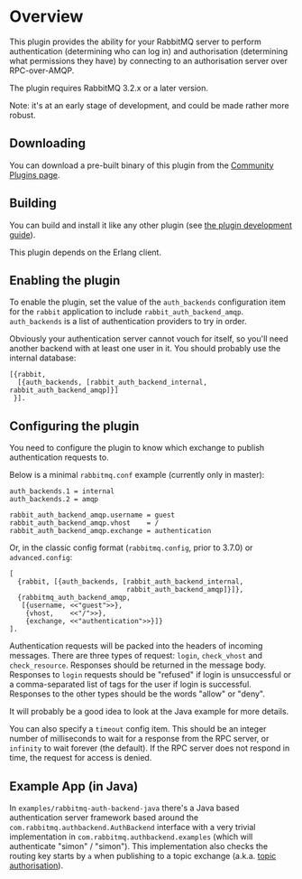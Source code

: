 # Overview

This plugin provides the ability for your RabbitMQ server to perform
authentication (determining who can log in) and authorisation
(determining what permissions they have) by connecting to an
authorisation server over RPC-over-AMQP.

The plugin requires RabbitMQ 3.2.x or a later version.

Note: it's at an early stage of development, and could be made rather
more robust.

## Downloading

You can download a pre-built binary of this plugin from
the [Community Plugins page](http://www.rabbitmq.com/community-plugins.html).

## Building

You can build and install it like any other plugin (see
[the plugin development guide](http://www.rabbitmq.com/plugin-development.html)).

This plugin depends on the Erlang client.

## Enabling the plugin

To enable the plugin, set the value of the `auth_backends` configuration item
for the `rabbit` application to include `rabbit_auth_backend_amqp`.
`auth_backends` is a list of authentication providers to try in order.

Obviously your authentication server cannot vouch for itself, so
you'll need another backend with at least one user in it. You should
probably use the internal database:

    [{rabbit,
      [{auth_backends, [rabbit_auth_backend_internal, rabbit_auth_backend_amqp]}]
     }].

## Configuring the plugin

You need to configure the plugin to know which exchange to publish
authentication requests to.

Below is a minimal `rabbitmq.conf` example (currently only in master):

    auth_backends.1 = internal
    auth_backends.2 = amqp

    rabbit_auth_backend_amqp.username = guest
    rabbit_auth_backend_amqp.vhost    = /
    rabbit_auth_backend_amqp.exchange = authentication

Or, in the classic config format (`rabbitmq.config`, prior to 3.7.0) or `advanced.config`:

    [
      {rabbit, [{auth_backends, [rabbit_auth_backend_internal,
                                 rabbit_auth_backend_amqp]}]},
      {rabbitmq_auth_backend_amqp,
       [{username, <<"guest">>},
        {vhost,    <<"/">>},
        {exchange, <<"authentication">>}]}
    ].

Authentication requests will be packed into the headers of incoming
messages. There are three types of request: `login`, `check_vhost` and
`check_resource`. Responses should be returned in the message
body. Responses to `login` requests should be "refused" if login is
unsuccessful or a comma-separated list of tags for the user if login
is successful. Responses to the other types should be the words
"allow" or "deny".

It will probably be a good idea to look at the Java example for more
details.

You can also specify a `timeout` config item. This should be an
integer number of milliseconds to wait for a response from the RPC
server, or `infinity` to wait forever (the default). If the RPC server
does not respond in time, the request for access is denied.

## Example App (in Java)

In `examples/rabbitmq-auth-backend-java` there's a Java based
authentication server framework based around the
`com.rabbitmq.authbackend.AuthBackend` interface with a very trivial
implementation in `com.rabbitmq.authbackend.examples` (which will
authenticate "simon" / "simon"). This implementation also checks
the routing key starts by `a` when publishing to a topic exchange
(a.k.a. [topic authorisation](http://www.rabbitmq.com/access-control.html#topic-authorisation)).
